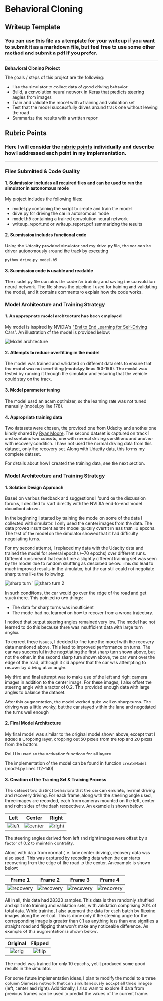 # **Behavioral Cloning** 

## Writeup Template

### You can use this file as a template for your writeup if you want to submit it as a markdown file, but feel free to use some other method and submit a pdf if you prefer.

---

**Behavioral Cloning Project**

The goals / steps of this project are the following:
* Use the simulator to collect data of good driving behavior
* Build, a convolution neural network in Keras that predicts steering angles from images
* Train and validate the model with a training and validation set
* Test that the model successfully drives around track one without leaving the road
* Summarize the results with a written report


[//]: # "Image References"

[image1]: ./examples/NVIDIA_driving_model.png
[image2]: ./examples/sharp_turn1.jpg "Sharp turn 1"
[image3]: ./examples/sharp_turn2.jpg "Sharp turn 2"
[image4]: ./examples/recovery1.jpg "Recovery Image"
[image5]: ./examples/recovery2.jpg	"Recovery Image"
[image6]: ./examples/recovery3.jpg "Recovery Image"
[image7]: ./examples/recovery4.jpg "Recovery Image"
[image8]: ./examples/example_left.jpg "Left sample"
[image9]: ./examples/example_center.jpg "Center sample"
[image10]: ./examples/example_right.jpg "Right sample"
[image11]: ./examples/sample.jpg "Sample"
[image12]: ./examples/sample_flipped.jpg "Flipped"

## Rubric Points
### Here I will consider the [rubric points](https://review.udacity.com/#!/rubrics/432/view) individually and describe how I addressed each point in my implementation.  

---
### Files Submitted & Code Quality

#### 1. Submission includes all required files and can be used to run the simulator in autonomous mode

My project includes the following files:
* model.py containing the script to create and train the model
* drive.py for driving the car in autonomous mode
* model.h5 containing a trained convolution neural network 
* writeup_report.md or writeup_report.pdf summarizing the results

#### 2. Submission includes functional code
Using the Udacity provided simulator and my drive.py file, the car can be driven autonomously around the track by executing 
```sh
python drive.py model.h5
```

#### 3. Submission code is usable and readable

The model.py file contains the code for training and saving the convolution neural network. The file shows the pipeline I used for training and validating the model, and it contains comments to explain how the code works.

### Model Architecture and Training Strategy

#### 1. An appropriate model architecture has been employed

My model is inspired by NVIDIA's ["End to End Learning for Self-Driving Cars"](https://arxiv.org/abs/1604.07316). An illustration of the model is provided below:

![Model architecture][image1]

#### 2. Attempts to reduce overfitting in the model

The model was trained and validated on different data sets to ensure that the model was not overfitting (model.py lines 153-156). The model was tested by running it through the simulator and ensuring that the vehicle could stay on the track.

#### 3. Model parameter tuning

The model used an adam optimizer, so the learning rate was not tuned manually (model.py line 178).

#### 4. Appropriate training data

Two datasets were chosen, the provided one from Udacity and another one kindly shared by [Ryan Moore](https://carnd.slack.com/archives/C2HQV18F2/p1488178009024678). The second dataset is captured on track 1 and contains two subsets, one with normal driving conditions and another with recovery condition. I have not used the normal driving data from this dataset, only the recovery set. Along with Udacity data, this forms my complete dataset.

For details about how I created the training data, see the next section. 

### Model Architecture and Training Strategy

#### 1. Solution Design Approach

Based on various feedback and suggestions I found on the discussion forums, I decided to start directly with the NVIDIA end-to-end model described above.

In the beginning I started by training the model on some of the data I collected with simulator. I only used the center images from the data. The data proved insufficient as the model quickly overfit in less than 10 epochs. The test of the model on the simulator showed that it had difficulty negotiating turns.

For my second attempt, I replaced my data with the Udacity data and trained the model for several epochs (~70 epochs) over different runs. Different runs meant that each time a slightly different training set was seen by the model due to random shuffling as described below. This did lead to much improved results in the simulator, but the car still could not negotiate sharp turns like the following:

![sharp turn 1][image2]                              ![sharp turn 2][image3] 

In such conditions, the car would go over the edge of the road and get stuck there. This pointed to two things:

* The data for sharp turns was insufficient 
* The model had not learned on how to recover from a wrong trajectory. 

I noticed that output steering angles remained very low. The model had not learned to do this because there was insufficient data with large turn angles. 

To correct these issues, I decided to fine tune the model with the recovery data mentioned above. This lead to improved performance on turns. The car was successful in the negotiating the first sharp turn shown above, but not the other. In the second sharp turn shown above, the car went over the edge of the road, although it did appear that the car was attempting to recover by driving at an angle.

My third and final attempt was to make use of the left and right camera images in addition to the center image. For these images, I also offset the steering angle with a factor of 0.2. This provided enough data with large angles to balance the dataset.

After this augmentation, the model worked quite well on sharp turns. The driving was a little wonky, but the car stayed within the lane and negotiated the turns well enough.

#### 2. Final Model Architecture

My final model was similar to the original model shown above, except that I added a Cropping layer, cropping out 50 pixels from the top and 20 pixels from the bottom. 

ReLU is used as the activation functions for all layers.

The implementation of the model can be found in function `createModel` (model.py lines 112-140)

#### 3. Creation of the Training Set & Training Process

The dataset two distinct behaviors that the car can emulate, normal driving and recovery driving. For each frame, along with the steering angle used, three images are recorded, each from cameras mounted on the left, center and right sides of the dash respectively. An example is shown below:

|      Left       |      Center       |       Right       |
| :-------------: | :---------------: | :---------------: |
| ![left][image8] | ![center][image9] | ![right][image10] |

The steering angles derived from left and right images were offset by a factor of 0.2 to maintain centrality. 

Along with data from normal (i.e. lane center driving), recovery data was also used. This was captured by recording data when the car starts recovering from the edge of the road to the center. An example is shown below:

|       Frame 1       |       Frame 2       |       Frame 3       |       Frame 4       |
| :-----------------: | :-----------------: | :-----------------: | :-----------------: |
| ![recovery][image4] | ![recovery][image5] | ![recovery][image6] | ![recovery][image7] |

All in all, this data had 28323 samples. This data is then randomly shuffled and split into training and validation sets, with validation comprising 20% of total data. While training, I also augment the data for each batch by flipping images along the vertical. This is done only if the steering angle for the corresponding image is greater than 0.1 as anything less than one signifies a straight road and flipping that won't make any noticeable difference. An example of this augmentation is shown below:

|     Original     |     Flipped      |
| :--------------: | :--------------: |
| ![orig][image11] | ![flip][image12] |

The model was trained for only 10 epochs, yet it produced some good results in the simulator.



For some future implementation ideas, I plan to modify the model to a three column Siamese network that can simultaneously accept all three images (left, center and right). Additionally, I also want to explore if data from previous frames can be used to predict the values of the current frame.
